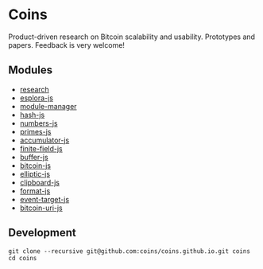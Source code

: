 # Coins
Product-driven research on Bitcoin scalability and usability. Prototypes and papers.
Feedback is very welcome! 


## Modules

- [research](../research.git)
- [esplora-js](../esplora-js.git)
- [module-manager](../module-manager.git)
- [hash-js](../hash-js.git)
- [numbers-js](../numbers-js.git)
- [primes-js](../primes-js.git)
- [accumulator-js](../accumulator-js.git)
- [finite-field-js](../finite-field-js.git)
- [buffer-js](../buffer-js.git)
- [bitcoin-js](../bitcoin-js.git)
- [elliptic-js](../elliptic-js.git)
- [clipboard-js](../clipboard-js.git)
- [format-js](../format-js.git)
- [event-target-js](../event-target-js.git)
- [bitcoin-uri-js](../bitcoin-uri-js.git)


## Development

```
git clone --recursive git@github.com:coins/coins.github.io.git coins
cd coins
```
